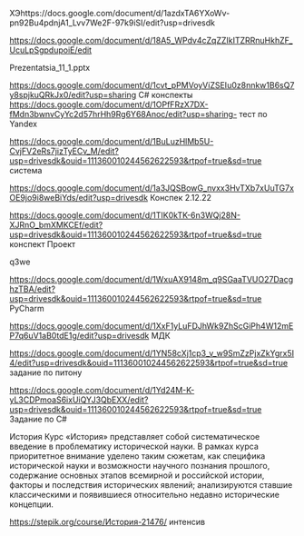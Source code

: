 ХЭhttps://docs.google.com/document/d/1azdxTA6YXoWv-pn92Bu4pdnjA1_Lvv7We2F-97k9iSI/edit?usp=drivesdk

https://docs.google.com/document/d/18A5_WPdv4cZqZZIkITZRRnuHkhZF_UcuLpSgpdupoiE/edit

Prezentatsia_11_1.pptx

https://docs.google.com/document/d/1cvt_pPMVoyViZSEIu0z8nnkw1B6sQ7y8spjkuQRkJx0/edit?usp=sharing C# конспекты
https://docs.google.com/document/d/1OPfFRzX7DX-fMdn3bwnvCyYc2d57hrHh9Rg6Y68Anoc/edit?usp=sharing- тест по Yandex

https://docs.google.com/document/d/1BuLuzHlMb5U-CvjFV2eRs7jizTyECv_M/edit?usp=drivesdk&ouid=111360010244562622593&rtpof=true&sd=true система  

https://docs.google.com/document/d/1a3JQSBowG_nvxx3HvTXb7xUuTG7xOE9jo9i8weBiYds/edit?usp=drivesdk Конспек 2.12.22

https://docs.google.com/document/d/1TIK0kTK-6n3WQj28N-XJRnO_bmXMKCEf/edit?usp=drivesdk&ouid=111360010244562622593&rtpof=true&sd=true конспект Проект

q3we

https://docs.google.com/document/d/1WxuAX9148m_q9SGaaTVUO27DacghzTBA/edit?usp=drivesdk&ouid=111360010244562622593&rtpof=true&sd=true PyCharm


https://docs.google.com/document/d/1XxF1yLuFDJhWk9ZhScGiPh4W12mEP7q6uV1aB0tdE1g/edit?usp=drivesdk МДК

https://docs.google.com/document/d/1YN58cXj1cp3_v_w9SmZzPjxZkYgrx5I4/edit?usp=drivesdk&ouid=111360010244562622593&rtpof=true&sd=true задание по питону

https://docs.google.com/document/d/1Yd24M-K-yL3CDPmoaS6ixUiQYJ3QbEXX/edit?usp=drivesdk&ouid=111360010244562622593&rtpof=true&sd=true   Задание по C#

История Курс «История» представляет собой систематическое введение в проблематику исторической науки. В рамках курса приоритетное внимание уделено таким сюжетам, как специфика исторической науки и возможности научного познания прошлого, содержание основных этапов всемирной и российской истории, факторы и последствия исторических явлений; анализируются ставшие классическими и появившиеся относительно недавно исторические концепции. 

https://stepik.org/course/История-21476/    интенсив
